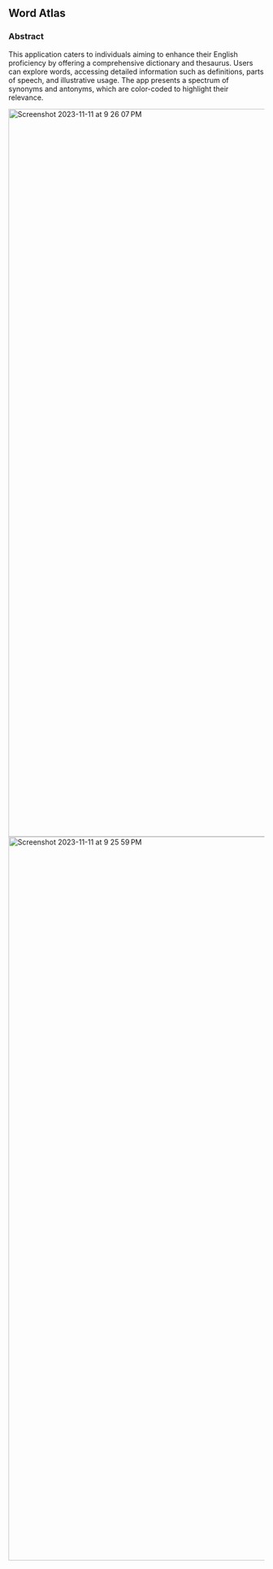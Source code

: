 ## Word Atlas

### Abstract
This application caters to individuals aiming to enhance their English proficiency by offering a comprehensive dictionary and thesaurus. Users can explore words, accessing detailed information such as definitions, parts of speech, and illustrative usage. The app presents a spectrum of synonyms and antonyms, which are color-coded to highlight their relevance.

<img width="1434" alt="Screenshot 2023-11-11 at 9 26 07 PM" src="https://github.com/daltobello/word-atlas/assets/130494366/a7fcc2e7-6c7b-46df-ae2a-4fdcf294b921">
<img width="1426" alt="Screenshot 2023-11-11 at 9 25 59 PM" src="https://github.com/daltobello/word-atlas/assets/130494366/1ee3aa9a-d604-404f-a327-01f1dcac7b71">
